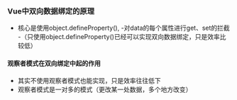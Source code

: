 ### Vue中双向数据绑定的原理
- 核心是使用object.defineProperty(),
-对data的每个属性进行get、set的拦截
-（只使用object.defineProperty()已经可以实现双向数据绑定，只是效率比较低）
#### 观察者模式在双向绑定中起的作用
- 其实不使用观察者模式也能实现，只是效率往往低下 
- 观察者模式是一对多的模式（更改某一处数据，多个地方改变）